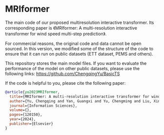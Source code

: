 # MRIformer
The main code of our proposed multiresolution interactive transformer. Its corresponding paper is 《MRIformer: A multi-resolution interactive transformer for wind speed multi-step prediction》.

For commercial reasons, the original code and data cannot be open sourced. In this version, we modified some of the structure of the code to ensure that it can run on public datasets (ETT dataset, PEMS and others).

This repository stores the main model files. If you want to evaluate the performance of the model on other public datasets, please use the following links: https://github.com/ChengqingYu/BasicTS

If the code is helpful to you, please cite the following paper:

```bibtex
@article{yu2023MRIformer,
  title={MRIformer: A multi-resolution interactive transformer for wind speed multi-step prediction},
  author={Yu, Chengqing and Yan, Guangxi and Yu, Chengming and Liu, Xinwei and Mi, Xiwei},
  journal={Information Sciences},
  volume={},
  pages={120150},
  year={2024},
  publisher={Elsevier}
}
```
